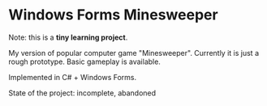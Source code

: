 # Windows Forms Minesweeper

Note: this is a **tiny learning project**.

My version of popular computer game "Minesweeper". Currently it is just a rough prototype. Basic gameplay is available.

Implemented in C# + Windows Forms.

State of the project: incomplete, abandoned
